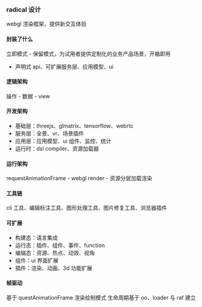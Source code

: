 ### radical 设计
webgl 渲染框架，提供新交互体验

#### 封装了什么
立即模式 - 保留模式，为试用者提供定制化的业务产品场景，开箱即用
- 声明式 api、可扩展服务层、应用模型、ui

#### 逻辑架构
操作 - 数据 - view

#### 开发架构
- 基础层：threejs、glmatrix、tensorflow、webrtc
- 服务层：全景、vr、场景插件
- 应用层：应用模型、ui 组件、监控、统计
- 运行时：dsl compiler、资源加载器

#### 运行架构
requestAnimationFrame - webgl render - 资源分层加载渲染

#### 工具链
cli 工具、编辑标注工具、图形处理工具、图片修复工具、浏览器插件

#### 可扩展
- 构建态：语言集成
- 运行态：插件、组件、事件、function
- 编辑态：资源、热点、动效、视角
- 组件：ui 界面扩展
- 插件：渲染、动画、3d 功能扩展

#### 帧驱动
基于 questAnimationFrame 渲染绘制模式
生命周期基于 oo、loader 与 raf 建立
